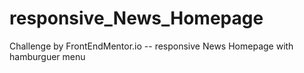 # responsive_News_Homepage
Challenge by FrontEndMentor.io -- responsive News Homepage with hamburguer menu

